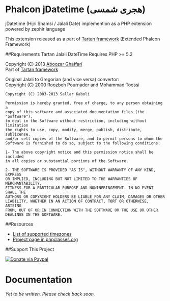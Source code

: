 # Phalcon jDatetime (هجری شمسی)

jDatetime (Hijri Shamsi / Jalali Date) implemention as a PHP extension powered by zephir language

This extension released as a part of [Tartan framework](https://github.com/tartanpro/tartan) (Extended Phalcon Framework)

##Requirements
Tartan Jalali DateTime Requires PHP >= 5.2 

Copyright (C) 2013 [Aboozar Ghaffari](http://tartan.pro)  
Part of [Tartan framework](https://github.com/tartanpro/tartan)
  
Original Jalali to Gregorian (and vice versa) convertor:  
Copyright (C) 2000  Roozbeh Pournader and Mohammad Toossi

    Copyright (C) 2003-2013 Sallar Kaboli

    Permission is hereby granted, free of charge, to any person obtaining a
    copy of this software and associated documentation files (the "Software"),
    to deal in the Software without restriction, including without limitation
    the rights to use, copy, modify, merge, publish, distribute, sublicense,
    and/or sell copies of the Software, and to permit persons to whom the
    Software is furnished to do so, subject to the following conditions:

    1- The above copyright notice and this permission notice shall be included
    in all copies or substantial portions of the Software.
    
    2- THE SOFTWARE IS PROVIDED "AS IS", WITHOUT WARRANTY OF ANY KIND, EXPRESS
    OR IMPLIED, INCLUDING BUT NOT LIMITED TO THE WARRANTIES OF MERCHANTABILITY,
    FITNESS FOR A PARTICULAR PURPOSE AND NONINFRINGEMENT. IN NO EVENT SHALL THE
    AUTHORS OR COPYRIGHT HOLDERS BE LIABLE FOR ANY CLAIM, DAMAGES OR OTHER
    LIABILITY, WHETHER IN AN ACTION OF CONTRACT, TORT OR OTHERWISE, ARISING
    FROM, OUT OF OR IN CONNECTION WITH THE SOFTWARE OR THE USE OR OTHER
    DEALINGS IN THE SOFTWARE.

##Resources
- [List of supported timezones](http://www.php.net/manual/en/timezones.php)   
- [Project page in phpclasses.org](http://www.phpclasses.org/jdatetime)   

##Support This Project
  
[![Donate via Paypal](https://www.paypalobjects.com/en_US/i/btn/btn_donate_SM.gif)](https://www.paypal.com/cgi-bin/webscr?cmd=_s-xclick&hosted_button_id=LXEL22GFTXTKN)


# Documentation
*Yet to be written. Please check back soon.*

